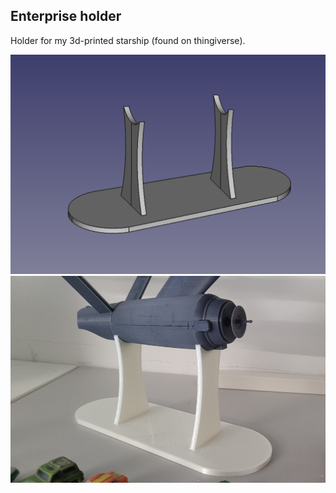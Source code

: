 Enterprise holder
-----------------

Holder for my 3d-printed starship (found on thingiverse).

![image](image.png)
![photo](photo.jpg)
